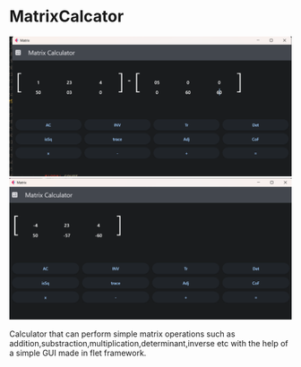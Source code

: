 # MatrixCalcator
<p align="center">
  <img src="./screenshots/first.png" width="1000" >
  <img src="./screenshots/second.png" width="1000" >
</p>
Calculator that can perform simple matrix operations such as addition,substraction,multiplication,determinant,inverse etc with the help of a simple GUI made in flet framework.
